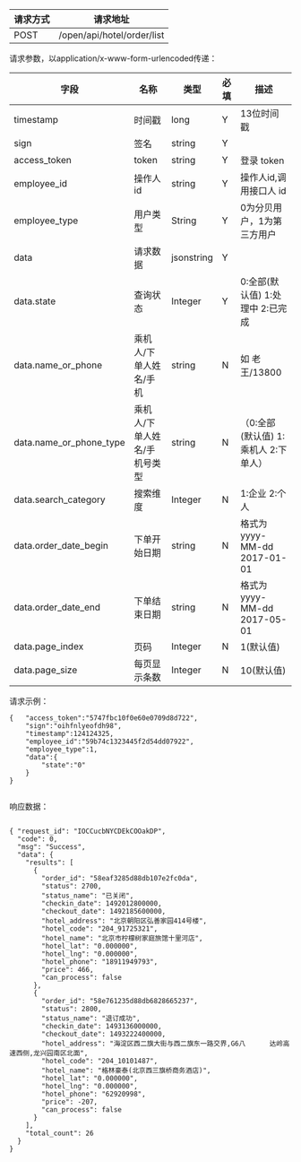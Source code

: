 请求方式|请求地址
----|---
POST|/open/api/hotel/order/list

请求参数，以application/x-www-form-urlencoded传递：

字段|名称|类型|必填|描述
-----|-----|----|----|----
timestamp|时间戳 |long |Y|13位时间戳
sign|签名 |string |Y|
access_token|token | string |Y|登录 token
employee\_id| 操作人id|string |Y|操作人id,调用接口人 id
employee\_type| 用户类型|String|Y|0为分贝用户，1为第三方用户
data |请求数据| jsonstring |Y|
data.state|查询状态|Integer|Y|  0:全部(默认值) 1:处理中 2:已完成
data.name\_or\_phone|乘机人/下单人姓名/手机|string|N| 如 老王/13800
data.name\_or\_phone\_type|乘机人/下单人姓名/手机号类型|string| N | （0:全部(默认值) 1:乘机人 2:下单人）
data.search\_category|搜索维度| Integer | N | 1:企业 2:个人
data.order\_date\_begin|下单开始日期|string| N |格式为 yyyy-MM-dd  2017-01-01
data.order\_date\_end|下单结束日期|string|N|格式为 yyyy-MM-dd 2017-05-01
data.page\_index|页码| Integer | N | 1(默认值)
data.page\_size|每页显示条数| Integer |N| 10(默认值)
请求示例：


```
{	"access_token":"5747fbc10f0e60e0709d8d722",
	"sign":"oihfnlyeofdh98",
	"timestamp":124124325,
	"employee_id":"59b74c1323445f2d54dd07922",
	"employee_type":1,
	"data":{
		"state":"0"					
	}
}


```



响应数据：

```

{ "request_id": "IOCCucbNYCDEkCOOakDP",  "code": 0,  "msg": "Success",  "data": {    "results": [      {        "order_id": "58eaf3285d88db107e2fc0da",        "status": 2700,        "status_name": "已关闭",        "checkin_date": 1492012800000,        "checkout_date": 1492185600000,        "hotel_address": "北京朝阳区弘善家园414号楼",        "hotel_code": "204_91725321",        "hotel_name": "北京市柠檬树家庭旅馆十里河店",        "hotel_lat": "0.000000",        "hotel_lng": "0.000000",        "hotel_phone": "18911949793",        "price": 466,        "can_process": false      },      {        "order_id": "58e761235d88db6828665237",        "status": 2800,        "status_name": "退订成功",        "checkin_date": 1493136000000,        "checkout_date": 1493222400000,        "hotel_address": "海淀区西二旗大街与西二旗东一路交界,G6八		 达岭高速西侧,龙兴园南区北面",        "hotel_code": "204_10101487",        "hotel_name": "格林豪泰(北京西三旗桥商务酒店)",        "hotel_lat": "0.000000",        "hotel_lng": "0.000000",        "hotel_phone": "62920998",        "price": -207,        "can_process": false      }    ],    "total_count": 26  }}


```
